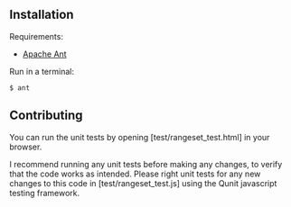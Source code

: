 Installation
------------

Requirements:
* [Apache Ant](http://ant.apache.org/manual/install.html)

Run in a terminal:

    $ ant
    

Contributing
------------

You can run the unit tests by opening [test/rangeset_test.html] in your browser.

I recommend running any unit tests before making any changes, to verify that the
code works as intended.  Please right unit tests for any new changes to this code
in [test/rangeset_test.js] using the Qunit javascript testing framework. 